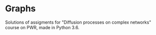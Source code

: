 # Graphs

Solutions of assigments for "Diffusion processes on complex networks" course on PWR, made in Python 3.6. 
